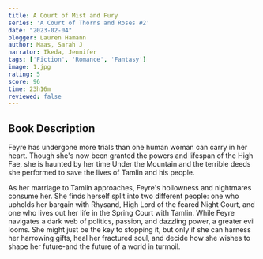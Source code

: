 ```yaml
---
title: A Court of Mist and Fury
series: 'A Court of Thorns and Roses #2'
date: "2023-02-04"
blogger: Lauren Hamann
author: Maas, Sarah J
narrator: Ikeda, Jennifer
tags: ['Fiction', 'Romance', 'Fantasy']
image: 1.jpg
rating: 5
score: 96
time: 23h16m
reviewed: false
---
```


## Book Description

Feyre has undergone more trials than one human woman can carry in her heart. Though she's now been granted the powers and lifespan of the High Fae, she is haunted by her time Under the Mountain and the terrible deeds she performed to save the lives of Tamlin and his people.

As her marriage to Tamlin approaches, Feyre's hollowness and nightmares consume her. She finds herself split into two different people: one who upholds her bargain with Rhysand, High Lord of the feared Night Court, and one who lives out her life in the Spring Court with Tamlin. While Feyre navigates a dark web of politics, passion, and dazzling power, a greater evil looms. She might just be the key to stopping it, but only if she can harness her harrowing gifts, heal her fractured soul, and decide how she wishes to shape her future-and the future of a world in turmoil.